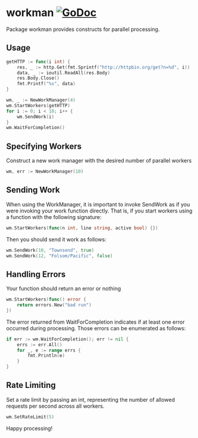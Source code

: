 # workman [![GoDoc](https://godoc.org/github.com/APTy/workman?status.svg)](https://godoc.org/github.com/APTy/workman)

Package workman provides constructs for parallel processing.

## Usage

``` go
getHTTP := func(i int) {
    res, _ := http.Get(fmt.Sprintf("http://httpbin.org/get?n=%d", i))
    data, _ := ioutil.ReadAll(res.Body)
    res.Body.Close()
    fmt.Printf("%s", data)
}

wm, _ := NewWorkManager(4)
wm.StartWorkers(getHTTP)
for i := 0; i < 10; i++ {
    wm.SendWork(i)
}
wm.WaitForCompletion()
```

## Specifying Workers

Construct a new work manager with the desired number of parallel workers

``` go
wm, err := NewWorkManager(10)
```

## Sending Work

When using the WorkManager, it is important to invoke SendWork as if you were invoking your work function directly. That is, if you start workers using a function with the following signature:

``` go
wm.StartWorkers(func(n int, line string, active bool) {})
```

Then you should send it work as follows:

``` go
wm.SendWork(10, "Townsend", true)
wm.SendWork(12, "Folsom/Pacific", false)
```

## Handling Errors

Your function should return an error or nothing

``` go
wm.StartWorkers(func() error {
    return errors.New("bad run")
})
```

The error returned from WaitForCompletion indicates if at least one error occurred during processing. Those errors can be enumerated as follows:

``` go
if err := wm.WaitForCompletion(); err != nil {
    errs := err.All()
    for _, e := range errs {
        fmt.Println(e)
    }
}
```
## Rate Limiting

Set a rate limit by passing an int, representing the number of allowed requests per second across all workers.

``` go
wm.SetRateLimit(5)
```

Happy processing!
